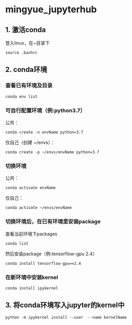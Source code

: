 # mingyue_jupyterhub

## 1. 激活conda
登入linux，在~目录下
```
source .bashrc
```

## 2. conda环境

### 查看已有环境及目录
```
conda env list
```
### 可自行配置环境（例:python3.7）

公共：
```
conda create -n envName python=3.7
```
仅自己（创建 ~/envs）：
```
conda create -p ~/envs/envName python=3.7
```
### 切换环境

公共：
```
conda activate envName
```
仅自己：
```
conda activate ~/envs/envName
```

### 切换环境后，在已有环境里安装package

查看当前环境下packages
```
conda list
```
然后安装package（例:tensorflow-gpu 2.4）
```
conda install tensorflow-gpu==2.4
```
### 在新环境中安装kernel
```
conda install ipykernel
```
## 3. 将conda环境写入jupyter的kernel中

```
python -m ipykernel install --user  --name kernelName
```
